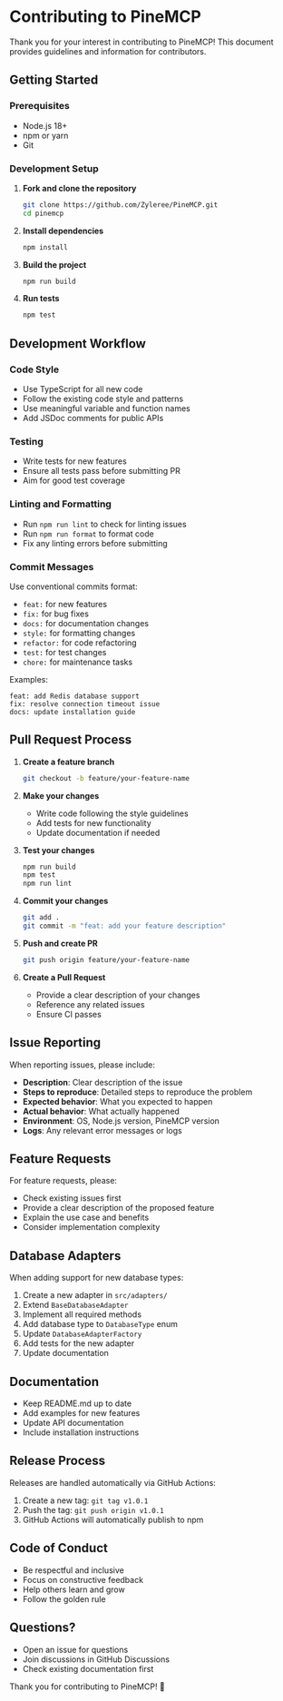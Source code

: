 # Contributing to PineMCP

Thank you for your interest in contributing to PineMCP! This document provides guidelines and information for contributors.

## Getting Started

### Prerequisites

- Node.js 18+ 
- npm or yarn
- Git

### Development Setup

1. **Fork and clone the repository**
   ```bash
   git clone https://github.com/Zyleree/PineMCP.git
   cd pinemcp
   ```

2. **Install dependencies**
   ```bash
   npm install
   ```

3. **Build the project**
   ```bash
   npm run build
   ```

4. **Run tests**
   ```bash
   npm test
   ```

## Development Workflow

### Code Style

- Use TypeScript for all new code
- Follow the existing code style and patterns
- Use meaningful variable and function names
- Add JSDoc comments for public APIs

### Testing

- Write tests for new features
- Ensure all tests pass before submitting PR
- Aim for good test coverage

### Linting and Formatting

- Run `npm run lint` to check for linting issues
- Run `npm run format` to format code
- Fix any linting errors before submitting

### Commit Messages

Use conventional commits format:
- `feat:` for new features
- `fix:` for bug fixes
- `docs:` for documentation changes
- `style:` for formatting changes
- `refactor:` for code refactoring
- `test:` for test changes
- `chore:` for maintenance tasks

Examples:
```
feat: add Redis database support
fix: resolve connection timeout issue
docs: update installation guide
```

## Pull Request Process

1. **Create a feature branch**
   ```bash
   git checkout -b feature/your-feature-name
   ```

2. **Make your changes**
   - Write code following the style guidelines
   - Add tests for new functionality
   - Update documentation if needed

3. **Test your changes**
   ```bash
   npm run build
   npm test
   npm run lint
   ```

4. **Commit your changes**
   ```bash
   git add .
   git commit -m "feat: add your feature description"
   ```

5. **Push and create PR**
   ```bash
   git push origin feature/your-feature-name
   ```

6. **Create a Pull Request**
   - Provide a clear description of your changes
   - Reference any related issues
   - Ensure CI passes

## Issue Reporting

When reporting issues, please include:

- **Description**: Clear description of the issue
- **Steps to reproduce**: Detailed steps to reproduce the problem
- **Expected behavior**: What you expected to happen
- **Actual behavior**: What actually happened
- **Environment**: OS, Node.js version, PineMCP version
- **Logs**: Any relevant error messages or logs

## Feature Requests

For feature requests, please:

- Check existing issues first
- Provide a clear description of the proposed feature
- Explain the use case and benefits
- Consider implementation complexity

## Database Adapters

When adding support for new database types:

1. Create a new adapter in `src/adapters/`
2. Extend `BaseDatabaseAdapter`
3. Implement all required methods
4. Add database type to `DatabaseType` enum
5. Update `DatabaseAdapterFactory`
6. Add tests for the new adapter
7. Update documentation

## Documentation

- Keep README.md up to date
- Add examples for new features
- Update API documentation
- Include installation instructions

## Release Process

Releases are handled automatically via GitHub Actions:

1. Create a new tag: `git tag v1.0.1`
2. Push the tag: `git push origin v1.0.1`
3. GitHub Actions will automatically publish to npm

## Code of Conduct

- Be respectful and inclusive
- Focus on constructive feedback
- Help others learn and grow
- Follow the golden rule

## Questions?

- Open an issue for questions
- Join discussions in GitHub Discussions
- Check existing documentation first

Thank you for contributing to PineMCP! 🚀
